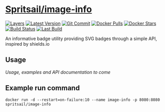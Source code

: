 [hub]: https://hub.docker.com/r/spritsail/image-info
[git]: https://github.com/spritsail/image-info
[drone]: https://drone.spritsail.io/spritsail/image-info
[mbdg]: https://microbadger.com/images/spritsail/image-info

# [Spritsail/image-info][hub]

[![Layers](https://images.microbadger.com/badges/image/spritsail/image-info.svg)][mbdg]
[![Latest Version](https://api.spritsail.io/badge/version/spritsail/image-info.svg)][hub]
[![Git Commit](https://images.microbadger.com/badges/commit/spritsail/image-info.svg)][git]
[![Docker Pulls](https://img.shields.io/docker/pulls/spritsail/image-info.svg)][hub]
[![Docker Stars](https://img.shields.io/docker/stars/spritsail/image-info.svg)][hub]
[![Build Status](https://drone.spritsail.io/api/badges/spritsail/image-info/status.svg)][drone]
[![Last Build](https://api.spritsail.io/badge/lastbuild/spritsail/image-info.svg)][hub]

An informative badge utility providing SVG badges through a simple API, inspired by shields.io

## Usage

_Usage, examples and API documentation to come_

## Example run command
```
docker run -d --restart=on-failure:10 --name image-info -p 8080:8080 spritsail/image-info
```
